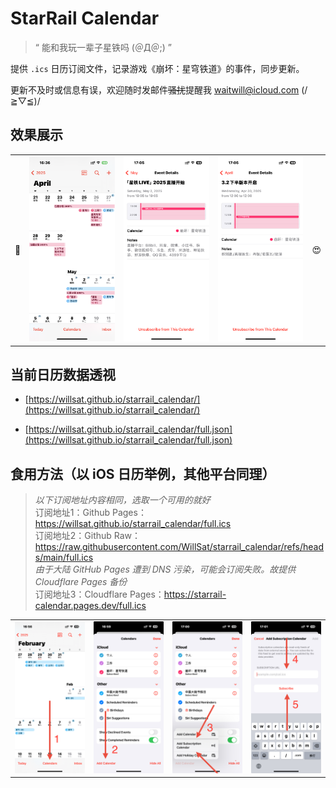 # StarRail Calendar

> “ 能和我玩一辈子星铁吗 (＠Д＠;) ”

提供 `.ics` 日历订阅文件，记录游戏《崩坏：星穹铁道》的事件，同步更新。

更新不及时或信息有误，欢迎随时发邮件~~骚扰~~提醒我 waitwill@icloud.com (/≧▽≦)/

## 效果展示

<table>
    <tr>
        <td>🤪</td>
        <td><img src="assets/01.PNG" /></td>
        <td><img src="assets/02.PNG" /></td>
        <td><img src="assets/03.PNG" /></td>
        <td>😍</td>
    </tr>
</table>

## 当前日历数据透视

- [https://willsat.github.io/starrail_calendar/](https://willsat.github.io/starrail_calendar/)  

- [https://willsat.github.io/starrail_calendar/full.json](https://willsat.github.io/starrail_calendar/full.json) 

## 食用方法（以 iOS 日历举例，其他平台同理）

> *以下订阅地址内容相同，选取一个可用的就好*  
> 订阅地址1：Github Pages：https://willsat.github.io/starrail_calendar/full.ics  
> 订阅地址2：Github Raw：https://raw.githubusercontent.com/WillSat/starrail_calendar/refs/heads/main/full.ics  
> *由于大陆 GitHub Pages 遭到 DNS 污染，可能会订阅失败。故提供 Cloudflare Pages 备份*  
> 订阅地址3：Cloudflare Pages：https://starrail-calendar.pages.dev/full.ics  

<table>
    <tr>
        <td><img src="assets/step1.JPEG" /></td>
        <td><img src="assets/step2.JPEG" /></td>
        <td><img src="assets/step3.JPEG" /></td>
        <td><img src="assets/step4.JPEG" /></td>
    </tr>
</table>

